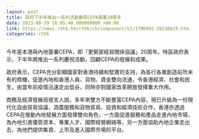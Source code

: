 ```yaml
---
layout: post
title: 政府下半年推出一系列活動慶祝CEPA簽署20周年　
date: 2023-06-29 16:05:40.000000000 +08:00
link: https://news.rthk.hk/rthk/ch/component/k2/1706802-20230629.htm
categories: rthk
---
```


今年是本港與內地簽署CEPA，即「更緊密經貿關係協議」20周年。特區政府表示，下半年將推出一系列慶祝活動，回顧CEPA的發展和成果。

政府表示，CEPA充分彰顯國家對香港持續和堅實的支持，為各行各業創造前所未有的商機，促進內地和香港人員、貨物、資金雙向流通，令香港經濟、社會和民生，由當年前疫情迅速走出低谷，同時亦對國家改革開放發揮重大作用。

商務及經濟發展局發言人說，多年來雙方不斷豐富CEPA內容，現已升級為一份現代化自由貿易協議，涵蓋服務和貨物貿易、投資和經濟技術合作，香港亦透過CEPA在推動內地發展方面發揮雙向角色，一方面促進服務和產品走進內地市場，為內地引進優質資本、專業人才、國際經營網絡等，另一方面協助內地企業走出去，為他們提供集資、上市及進入國際市場的平台。

